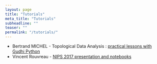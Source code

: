 ```yaml
---
layout: page
title: "Tutorials"
meta_title: "Tutorials"
subheadline: ""
teaser: ""
permalink: "/tutorials/"
---
```


- Bertrand MICHEL - Topological Data Analysis : [practical lessons with Gudhi Python][1]
- Vincent Rouvreau - [NIPS 2017 presentation and notebooks][2]

 [1]: http://bertrand.michel.perso.math.cnrs.fr/Enseignements/TDA-Gudhi-Python.html
 [2]: https://github.com/VincentRouvreau/GUDHI_presentation-NIPS_2017
